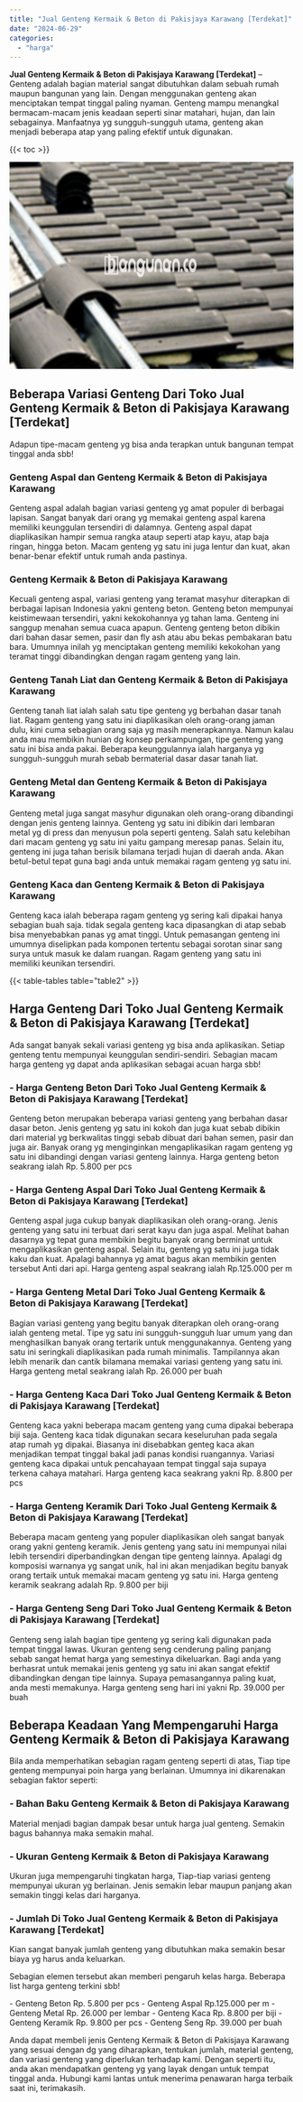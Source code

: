 ```yaml
---
title: "Jual Genteng Kermaik & Beton di Pakisjaya Karawang [Terdekat]"
date: "2024-06-29"
categories: 
  - "harga"
---
```


**Jual Genteng Kermaik & Beton di Pakisjaya Karawang \[Terdekat\]** – Genteng adalah bagian material sangat dibutuhkan dalam sebuah rumah maupun bangunan yang lain. Dengan menggunakan genteng akan menciptakan tempat tinggal paling nyaman. Genteng mampu menangkal bermacam-macam jenis keadaan seperti sinar matahari, hujan, dan lain sebagainya. Manfaatnya yg sungguh-sungguh utama, genteng akan menjadi beberapa atap yang paling efektif untuk digunakan.

{{< toc >}}

![Jual Genteng Kermaik & Beton di Pakisjaya Karawang [Terdekat]](/images/genteng-minimalis-murah06.png)

## Beberapa Variasi Genteng Dari Toko Jual Genteng Kermaik & Beton di Pakisjaya Karawang \[Terdekat\]

Adapun tipe-macam genteng yg bisa anda terapkan untuk bangunan tempat tinggal anda sbb!

### Genteng Aspal dan Genteng Kermaik & Beton di Pakisjaya Karawang

Genteng aspal adalah bagian variasi genteng yg amat populer di berbagai lapisan. Sangat banyak dari orang yg memakai genteng aspal karena memiliki keunggulan tersendiri di dalamnya. Genteng aspal dapat diaplikasikan hampir semua rangka ataup seperti atap kayu, atap baja ringan, hingga beton. Macam genteng yg satu ini juga lentur dan kuat, akan benar-benar efektif untuk rumah anda pastinya.

### Genteng Kermaik & Beton di Pakisjaya Karawang

Kecuali genteng aspal, variasi genteng yang teramat masyhur diterapkan di berbagai lapisan Indonesia yakni genteng beton. Genteng beton mempunyai keistimewaan tersendiri, yakni kekokohannya yg tahan lama. Genteng ini sanggup menahan semua cuaca apapun. Genteng genteng beton dibikin dari bahan dasar semen, pasir dan fly ash atau abu bekas pembakaran batu bara. Umumnya inilah yg menciptakan genteng memiliki kekokohan yang teramat tinggi dibandingkan dengan ragam genteng yang lain.

### Genteng Tanah Liat dan Genteng Kermaik & Beton di Pakisjaya Karawang

Genteng tanah liat ialah salah satu tipe genteng yg berbahan dasar tanah liat. Ragam genteng yang satu ini diaplikasikan oleh orang-orang jaman dulu, kini cuma sebagian orang saja yg masih menerapkannya. Namun kalau anda mau membikin hunian dg konsep perkampungan, tipe genteng yang satu ini bisa anda pakai. Beberapa keunggulannya ialah harganya yg sungguh-sungguh murah sebab bermaterial dasar dasar tanah liat.

### Genteng Metal dan Genteng Kermaik & Beton di Pakisjaya Karawang

Genteng metal juga sangat masyhur digunakan oleh orang-orang dibandingi dengan jenis genteng lainnya. Genteng yg satu ini dibikin dari lembaran metal yg di press dan menyusun pola seperti genteng. Salah satu kelebihan dari macam genteng yg satu ini yaitu gampang meresap panas. Selain itu, genteng ini juga tahan berisik bilamana terjadi hujan di daerah anda. Akan betul-betul tepat guna bagi anda untuk memakai ragam genteng yg satu ini.

### Genteng Kaca dan Genteng Kermaik & Beton di Pakisjaya Karawang

Genteng kaca ialah beberapa ragam genteng yg sering kali dipakai hanya sebagian buah saja. tidak segala genteng kaca dipasangkan di atap sebab bisa menyebabkan panas yg amat tinggi. Untuk pemasangan genteng ini umumnya diselipkan pada komponen tertentu sebagai sorotan sinar sang surya untuk masuk ke dalam ruangan. Ragam genteng yang satu ini memiliki keunikan tersendiri.

{{< table-tables table="table2" >}}

## Harga Genteng Dari Toko Jual Genteng Kermaik & Beton di Pakisjaya Karawang \[Terdekat\]

Ada sangat banyak sekali variasi genteng yg bisa anda aplikasikan. Setiap genteng tentu mempunyai keunggulan sendiri-sendiri. Sebagian macam harga genteng yg dapat anda aplikasikan sebagai acuan harga sbb!

### \- Harga Genteng Beton Dari Toko Jual Genteng Kermaik & Beton di Pakisjaya Karawang \[Terdekat\]

Genteng beton merupakan beberapa variasi genteng yang berbahan dasar dasar beton. Jenis genteng yg satu ini kokoh dan juga kuat sebab dibikin dari material yg berkwalitas tinggi sebab dibuat dari bahan semen, pasir dan juga air. Banyak orang yg menginginkan mengaplikasikan ragam genteng yg satu ini dibandingi dengan variasi genteng lainnya. Harga genteng beton seakrang ialah Rp. 5.800 per pcs

### \- Harga Genteng Aspal Dari Toko Jual Genteng Kermaik & Beton di Pakisjaya Karawang \[Terdekat\]

Genteng aspal juga cukup banyak diaplikasikan oleh orang-orang. Jenis genteng yang satu ini terbuat dari serat kayu dan juga aspal. Melihat bahan dasarnya yg tepat guna membikin begitu banyak orang berminat untuk mengaplikasikan genteng aspal. Selain itu, genteng yg satu ini juga tidak kaku dan kuat. Apalagi bahannya yg amat bagus akan membikin genten tersebut Anti dari api. Harga genteng aspal seakrang ialah Rp.125.000 per m

### \- Harga Genteng Metal Dari Toko Jual Genteng Kermaik & Beton di Pakisjaya Karawang \[Terdekat\]

Bagian variasi genteng yang begitu banyak diterapkan oleh orang-orang ialah genteng metal. Tipe yg satu ini sungguh-sungguh luar umum yang dan menghasilkan banyak orang tertarik untuk menggunakannya. Genteng yang satu ini seringkali diaplikasikan pada rumah minimalis. Tampilannya akan lebih menarik dan cantik bilamana memakai variasi genteng yang satu ini. Harga genteng metal seakrang ialah Rp. 26.000 per buah

### \- Harga Genteng Kaca Dari Toko Jual Genteng Kermaik & Beton di Pakisjaya Karawang \[Terdekat\]

Genteng kaca yakni beberapa macam genteng yang cuma dipakai beberapa biji saja. Genteng kaca tidak digunakan secara keseluruhan pada segala atap rumah yg dipakai. Biasanya ini disebabkan genteg kaca akan menjadikan tempat tinggal bakal jadi panas kondisi ruangannya. Variasi genteng kaca dipakai untuk pencahayaan tempat tinggal saja supaya terkena cahaya matahari. Harga genteng kaca seakrang yakni Rp. 8.800 per pcs

### \- Harga Genteng Keramik Dari Toko Jual Genteng Kermaik & Beton di Pakisjaya Karawang \[Terdekat\]

Beberapa macam genteng yang populer diaplikasikan oleh sangat banyak orang yakni genteng keramik. Jenis genteng yang satu ini mempunyai nilai lebih tersendiri diperbandingkan dengan tipe genteng lainnya. Apalagi dg komposisi warnanya yg sangat unik, hal ini akan menjadikan begitu banyak orang tertaik untuk memakai macam genteng yg satu ini. Harga genteng keramik seakrang adalah Rp. 9.800 per biji

### \- Harga Genteng Seng Dari Toko Jual Genteng Kermaik & Beton di Pakisjaya Karawang \[Terdekat\]

Genteng seng ialah bagian tipe genteng yg sering kali digunakan pada tempat tinggal lawas. Ukuran genteng seng cenderung paling panjang sebab sangat hemat harga yang semestinya dikeluarkan. Bagi anda yang berhasrat untuk memakai jenis genteng yg satu ini akan sangat efektif dibandingkan dengan tipe lainnya. Supaya pemasangannya paling kuat, anda mesti memakunya. Harga genteng seng hari ini yakni Rp. 39.000 per buah

## Beberapa Keadaan Yang Mempengaruhi Harga Genteng Kermaik & Beton di Pakisjaya Karawang

Bila anda memperhatikan sebagian ragam genteng seperti di atas, Tiap tipe genteng mempunyai poin harga yang berlainan. Umumnya ini dikarenakan sebagian faktor seperti:

### \- Bahan Baku Genteng Kermaik & Beton di Pakisjaya Karawang

Material menjadi bagian dampak besar untuk harga jual genteng. Semakin bagus bahannya maka semakin mahal.

### \- Ukuran Genteng Kermaik & Beton di Pakisjaya Karawang

Ukuran juga mempengaruhi tingkatan harga, Tiap-tiap variasi genteng mempunyai ukuran yg berlainan. Jenis semakin lebar maupun panjang akan semakin tinggi kelas dari harganya.

### \- Jumlah Di Toko Jual Genteng Kermaik & Beton di Pakisjaya Karawang \[Terdekat\]

Kian sangat banyak jumlah genteng yang dibutuhkan maka semakin besar biaya yg harus anda keluarkan.

Sebagian elemen tersebut akan memberi pengaruh kelas harga. Beberapa list harga genteng terkini sbb!

\- Genteng Beton Rp. 5.800 per pcs - Genteng Aspal Rp.125.000 per m - Genteng Metal Rp. 26.000 per lembar - Genteng Kaca Rp. 8.800 per biji - Genteng Keramik Rp. 9.800 per pcs - Genteng Seng Rp. 39.000 per buah

Anda dapat membeli jenis Genteng Kermaik & Beton di Pakisjaya Karawang yang sesuai dengan dg yang diharapkan, tentukan jumlah, material genteng, dan variasi genteng yang diperlukan terhadap kami. Dengan seperti itu, anda akan mendapatkan genteng yg yang layak dengan untuk tempat tinggal anda. Hubungi kami lantas untuk menerima penawaran harga terbaik saat ini, terimakasih.
